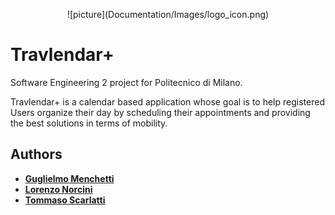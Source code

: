 <p align="center">
  ![picture](Documentation/Images/logo_icon.png)
</p>

# Travlendar+
Software Engineering 2 project for Politecnico di Milano.

Travlendar+ is a calendar based application whose goal is to help registered Users organize their day by scheduling their appointments and providing the best solutions in terms of mobility.

## Authors

* **[Guglielmo Menchetti](https://github.com/gmenchetti)**
* **[Lorenzo Norcini](https://github.com/LorenzoNorcini)**
* **[Tommaso Scarlatti](https://github.com/tmscarla)**
